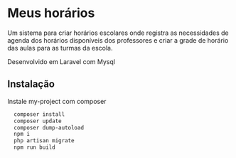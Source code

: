 
# Meus horários

Um sistema para criar horários escolares onde registra as necessidades de agenda dos horários disponíveis dos professores e criar a grade de horário das aulas para as turmas da escola.

Desenvolvido em Laravel com Mysql

## Instalação

Instale my-project com composer

```bash
  composer install
  composer update
  composer dump-autoload
  npm i
  php artisan migrate
  npm run build
```
    